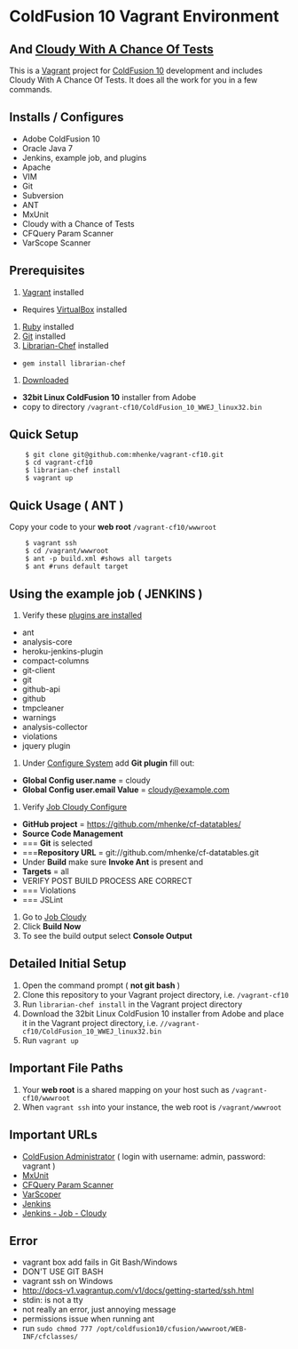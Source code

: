 # ColdFusion 10 Vagrant Environment
## And [Cloudy With A Chance Of Tests](https://github.com/mhenke/Cloudy-With-A-Chance-Of-Tests)

This is a [Vagrant](http://vagrantup.com) project for [ColdFusion 10](http://www.adobe.com/products/coldfusion-family.html) development and includes Cloudy With A Chance Of Tests. It does all the work for you in a few commands.

## Installs / Configures
- Adobe ColdFusion 10
- Oracle Java 7
- Jenkins, example job, and plugins
- Apache
- VIM
- Git
- Subversion
- ANT
- MxUnit
- Cloudy with a Chance of Tests
- CFQuery Param Scanner
- VarScope Scanner

## Prerequisites
1. [Vagrant](http://downloads.vagrantup.com) installed
 - Requires [VirtualBox](https://www.virtualbox.org/wiki/Downloads) installed
1. [Ruby](http://www.ruby-lang.org/en/downloads) installed 
1. [Git](http://git-scm.com/downloads) installed  
1. [Librarian-Chef](https://github.com/applicationsonline/librarian-chef) installed
 - ```gem install librarian-chef```
1. [Downloaded](https://www.adobe.com/cfusion/tdrc/index.cfm?product=coldfusion) 
 - **32bit Linux ColdFusion 10** installer from Adobe 
 - copy to directory `/vagrant-cf10/ColdFusion_10_WWEJ_linux32.bin`

## Quick Setup
```
    $ git clone git@github.com:mhenke/vagrant-cf10.git
    $ cd vagrant-cf10
    $ librarian-chef install
    $ vagrant up
```

## Quick Usage ( ANT )
 Copy your code to your **web root** ```/vagrant-cf10/wwwroot``` 
```
	$ vagrant ssh
	$ cd /vagrant/wwwroot
	$ ant -p build.xml #shows all targets
	$ ant #runs default target
```

## Using the example job ( JENKINS )
1. Verify these [plugins are installed](http://192.168.33.10:8080/pluginManager/installed)
 - ant
 - analysis-core
 - heroku-jenkins-plugin
 - compact-columns
 - git-client
 - git
 - github-api
 - github
 - tmpcleaner
 - warnings
 - analysis-collector
 - violations
 - jquery plugin
1. Under [Configure System](http://192.168.33.10:8080/configure) add **Git plugin** fill out:
 - **Global Config user.name** = cloudy
 - **Global Config user.email Value** = cloudy@example.com
1. Verify [Job Cloudy Configure](http://192.168.33.10:8080/job/cloudy/configure)
 - **GitHub project** = https://github.com/mhenke/cf-datatables/
 - **Source Code Management**
 - === **Git** is selected
 - ===**Repository URL** = git://github.com/mhenke/cf-datatables.git
- Under **Build** make sure **Invoke Ant** is present and
 - **Targets** = all
 - VERIFY POST BUILD PROCESS ARE CORRECT
 - === Violations
 - === JSLint
1. Go to [Job Cloudy](http://192.168.33.10:8080/job/cloudy)
1. Click **Build Now**
1. To see the build output select **Console Output**

## Detailed Initial Setup
1. Open the command prompt ( **not git bash** )
1. Clone this repository to your Vagrant project directory, i.e. `/vagrant-cf10`
1. Run `librarian-chef install` in the Vagrant project directory
1. Download the 32bit Linux ColdFusion 10 installer from Adobe and place it in the Vagrant project directory, i.e. `//vagrant-cf10/ColdFusion_10_WWEJ_linux32.bin`
1. Run ```vagrant up```

## Important File Paths
1. Your **web root** is a shared mapping on your host such as ```/vagrant-cf10/wwwroot```
1. When ```vagrant ssh``` into your instance, the web root is ```/vagrant/wwwroot```

## Important URLs
- [ColdFusion Administrator](http://192.168.33.10/CFIDE/administrator) ( login with username: admin, password: vagrant )
- [MxUnit](http://192.168.33.10/mxunit)
- [CFQuery Param Scanner](http://192.168.33.10/qpscanner)
- [VarScoper](http://192.168.33.10/varscoper)
- [Jenkins](http://192.168.33.10:8080)
- [Jenkins - Job - Cloudy](http://192.168.33.10:8080/job/cloudy)

## Error
- vagrant box add fails in Git Bash/Windows
 - DON'T USE GIT BASH
- vagrant ssh on Windows
 - http://docs-v1.vagrantup.com/v1/docs/getting-started/ssh.html
- stdin: is not a tty
 - not really an error, just annoying message
- permissions issue when running ant
 - run ```sudo chmod 777 /opt/coldfusion10/cfusion/wwwroot/WEB-INF/cfclasses/```
